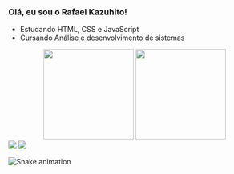 ### Olá, eu sou o Rafael Kazuhito!

-  Estudando HTML, CSS e JavaScript
-  Cursando Análise e desenvolvimento de sistemas

<div align="center">
  <a href="https://github.com/rkazuhito">
  <img height="180em" src="https://github-readme-stats.vercel.app/api?username=rkazuhito&show_icons=true&theme=dark&include_all_commits=true&count_private=true"/>
  <img height="180em" src="https://github-readme-stats.vercel.app/api/top-langs/?username=rkazuhito&layout=compact&langs_count=7&theme=dark"/>
</div>

<div> 
  <a href="https://instagram.com/kazuzito" target="_blank"><img src="https://img.shields.io/badge/-Instagram-%23E4405F?style=for-the-badge&logo=instagram&logoColor=white" target="_blank"></a>
  <a href = "mailto:rafakazuhito@gmail.com"><img src="https://img.shields.io/badge/-Gmail-%23333?style=for-the-badge&logo=gmail&logoColor=white" target="_blank"></a>
</div>

![Snake animation](https://github.com/rkazuhito/rkazuhito/blob/output/github-contribution-grid-snake.svg)
